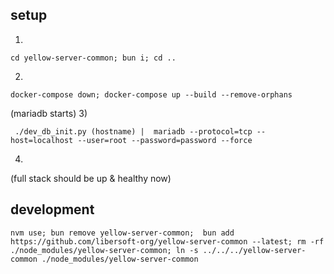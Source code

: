 ## setup


1)
```
cd yellow-server-common; bun i; cd ..
```
2)
```
docker-compose down; docker-compose up --build --remove-orphans
```
(mariadb starts)
3)

```
 ./dev_db_init.py (hostname) |  mariadb --protocol=tcp --host=localhost --user=root --password=password --force
```
4)
(full stack should be up & healthy now)

## development

```
nvm use; bun remove yellow-server-common;  bun add https://github.com/libersoft-org/yellow-server-common --latest; rm -rf ./node_modules/yellow-server-common; ln -s ../../../yellow-server-common ./node_modules/yellow-server-common

```

